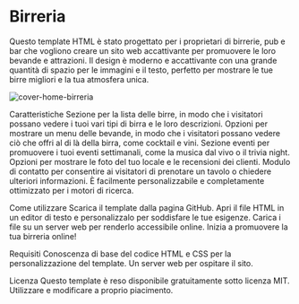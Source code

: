 # Birreria
Questo template HTML è stato progettato per i proprietari di birrerie, pub e bar 
che vogliono creare un sito web accattivante per promuovere le loro bevande e attrazioni. 
Il design è moderno e accattivante con una grande quantità di spazio per le immagini e il testo, 
perfetto per mostrare le tue birre migliori e la tua atmosfera unica.

![cover-home-birreria](https://user-images.githubusercontent.com/94174353/211837225-6d8928ee-b632-49b9-94e6-223e03145ca3.jpg)

Caratteristiche
Sezione per la lista delle birre, in modo che i visitatori possano vedere i tuoi vari tipi di birra e le loro descrizioni.
Opzioni per mostrare un menu delle bevande, in modo che i visitatori possano vedere ciò che offri al di là della birra, come cocktail e vini.
Sezione eventi per promuovere i tuoi eventi settimanali, come la musica dal vivo o il trivia night.
Opzioni per mostrare le foto del tuo locale e le recensioni dei clienti.
Modulo di contatto per consentire ai visitatori di prenotare un tavolo o chiedere ulteriori informazioni.
È facilmente personalizzabile e completamente ottimizzato per i motori di ricerca.

Come utilizzare
Scarica il template dalla pagina GitHub.
Apri il file HTML in un editor di testo e personalizzalo per soddisfare le tue esigenze.
Carica i file su un server web per renderlo accessibile online.
Inizia a promuovere la tua birreria online!

Requisiti
Conoscenza di base del codice HTML e CSS per la personalizzazione del template.
Un server web per ospitare il sito.

Licenza
Questo template è reso disponibile gratuitamente sotto licenza MIT. Utilizzare e modificare a proprio piacimento.
